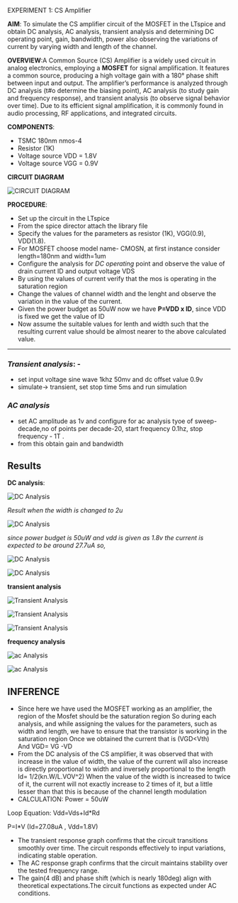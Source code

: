  EXPERIMENT 1: CS Amplifier 

**AIM**: To simulate the CS amplifier circuit of the MOSFET in the LTspice and obtain DC analysis, AC analysis, transient analysis and determining DC operating point, gain, bandwidth, power also observing the variations of current by varying width and length of the channel.



**OVERVIEW**:A Common Source (CS) Amplifier is a widely used circuit in analog electronics, employing a **MOSFET** for signal amplification. It features a common source, producing a high voltage gain with a 180° phase shift between input and output. The amplifier’s performance is analyzed through DC analysis (t#o determine the biasing point), AC analysis (to study gain and frequency response), and transient analysis (to observe signal behavior over time). Due to its efficient signal amplification, it is commonly found in audio processing, RF applications, and integrated circuits.



**COMPONENTS**:

- TSMC 180nm nmos-4
- Resistor (1K)
- Voltage source VDD = 1.8V
- Voltage source VGG = 0.9V

**CIRCUIT DIAGRAM**

![**CIRCUIT DIAGRAM**](https://github.com/user-attachments/assets/6a264d54-8c24-48e5-b80f-b56bb802bf07)

 
 **PROCEDURE**:
 
 - Set up the circuit in the LTspice
 - From the spice director attach the library file 
 - Specify the values for the parameters as resistor (1K), VGG(0.9), VDD(1.8).
- For MOSFET choose model name- CMOSN, at first instance consider length=180nm and width=1um 
- Configure the analysis for *DC operating* point and observe the value of drain current ID and output voltage VDS
- By using the values of current verify that the mos is operating in the saturation region 
- Change the values of channel width and the lenght and observe the variation in the value of the current.
- Given the power budget as 50uW now we have **P=VDD x ID**, since VDD is fixed we get the value of ID 
- Now assume the suitable values for lenth and width such that the resulting current value should be almost nearer to the above calculated value.
---
### *Transient analysis*: - 
- set input voltage sine wave 1khz 50mv and dc offset value 0.9v 
- simulate-> transient, set stop time 5ms and run simulation 
### *AC analysis*
- set AC amplitude as 1v and configure for ac analysis tyoe of sweep- decade,no of points per decade-20, start frequency 0.1hz, stop frequency - 1T .
- from this obtain gain and bandwidth 


## **Results**

**DC analysis**:


![**DC Analysis**](https://github.com/shivaanii33/LIC-Lab/blob/a2e7792216f34f35c2d6729522f7ddca4c611f78/Screenshot%202025-02-16%20223019.png)



*Result when the width is changed to 2u*

![**DC Analysis**](https://github.com/shivaanii33/LIC-Lab/blob/91b65bb995e31e59b2d61a9a07c9a5c22f928099/Screenshot%202025-02-17%20193234.png)


*since power budget is 50uW and vdd is given as 1.8v the current is expected to be around 27.7uA so,*

![**DC Analysis**](https://github.com/shivaanii33/LIC-Lab/blob/90c1ae5e4dcf181c45f5ba8f60c76defa849c150/images/Screenshot%202025-02-17%20195210.png)


![**DC Analysis**](https://github.com/shivaanii33/LIC-Lab/blob/cef8cb52a5b539df14a1e15b32d7279f91930f54/images/Screenshot%202025-02-17%20195159.png)


**transient analysis**

![**Transient Analysis**](https://github.com/shivaanii33/LIC-Lab/blob/3b5fd6be15d3d642b0dec34118fb002b744bec7e/images/Screenshot%202025-02-17%20195936.png)


![**Transient Analysis**](https://github.com/shivaanii33/LIC-Lab/blob/6a66d9d98ce1d1d78b31a285663990adff9e5979/images/Screenshot%202025-02-16%20224337.png)


![**Transient Analysis**](https://github.com/shivaanii33/LIC-Lab/blob/53b9756304a5671c2cc261bb2e2c17c8f2365143/images/Screenshot%202025-02-17%20183019.png)


**frequency analysis**

![**ac  Analysis**](https://github.com/shivaanii33/LIC-Lab/blob/02d000ddcff2812b2899f742c7bd16ddf72aca53/images/Screenshot%202025-02-17%20200800.png)


![**ac  Analysis**](https://github.com/shivaanii33/LIC-Lab/blob/c5aa1ec3d8c2e7e695befa5d8ccf85bf4950575a/images/Screenshot%202025-02-17%20185727.png)


## INFERENCE 
- Since here we have used the MOSFET working as an amplifier, the region of the Mosfet should be the saturation region
So during each analysis, and while assigning the values for the parameters, such as width and length, we have to ensure that the transistor is working in the saturation region Once we obtained the current that is (VGD<Vth) 
And VGD= VG -VD
- From the DC analysis of the CS amplifier, it was observed that with increase in the value of width, the value of the current will also increase is directly proportional to width and inversely proportional to the length 
Id= 1/2(kn.W/L.VOV^2) 
When the value of the width is increased to twice of it, the current will not exactly increase to 2 times of it, but a little lesser than that this is because of the channel length modulation
- CALCULATION:
Power = 50uW

Loop Equation: Vdd=Vds+Id*Rd

P=I*V (Id=27.08uA , Vdd=1.8V)
- The transient response graph confirms that the circuit transitions smoothly over time. The circuit responds effectively to input variations, indicating stable operation.
- The AC response graph confirms that the circuit maintains stability over the tested frequency range.
- The gain(4 dB) and phase shift (which is nearly 180deg) align with theoretical expectations.The circuit functions as expected under AC conditions.


